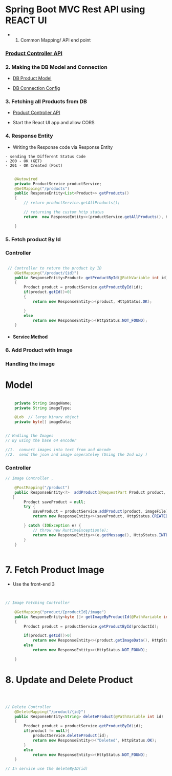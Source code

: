 # Spring Boot MVC Rest API using REACT UI 

- 1.  Common Mapping/ API end point 
### [Product Controller API](src/main/java/com/jspring6/springecomwebapp/controller/ProductController.java)


### 2. Making the DB Model and Connection

- [ DB Product Model](src/main/java/com/jspring6/springecomwebapp/model/Product.java)

- [DB Connection Config](src/main/resources/application.properties)


### 3. Fetching all Products from DB 

- [Product Controller API ](src/main/java/com/jspring6/springecomwebapp/controller/ProductController.java)


- Start the React UI app and allow CORS 

### 4. Response Entity 

- Writing the Response code via Response Entity 
```
- sending the Different Status Code
- 200 - OK (GET)
- 201 - OK Created (Post)
```

```java

    @Autowired
    private ProductService productService;
    @GetMapping("/products")
    public ResponseEntity<List<Product>> getProducts()
    {
        // return productService.getAllProducts();

        // returning the custom http status 
        return  new ResponseEntity<>(productService.getAllProducts(), HttpStatus.ACCEPTED);

    }

```

### 5. Fetch product By Id

### Controller

```java

 // Controller to return the product by ID  
    @GetMapping("/product/{id}")
    public ResponseEntity<Product> getProductById(@PathVariable int id)
    {
        Product product = productService.getProductById(id);
        if(product.getId()>0)
        {
            return new ResponseEntity<>(product, HttpStatus.OK);

        }
        else
            return new ResponseEntity<>(HttpStatus.NOT_FOUND);
    }

```

- #### [Service Method ](src/main/java/com/jspring6/springecomwebapp/service/ProductService.java)


### 6. Add Product with Image

### Handling the image 

# Model 
```java

    private String imageName;
    private String imageType;

    @Lob  // large binary object 
    private byte[] imageData;


// Hndling the Images 
// By using the base 64 encoder 

//1.  convert images into text from and decode 
//2.  send the json and image seperateley (Using the 2nd way )
```

### Controller
```java
// Image Controller , 

    @PostMapping("/product")
    public ResponseEntity<?>  addProduct(@RequestPart Product product, @RequestPart MultipartFile imageFile)
   {
        Product saveProduct = null;
        try {
            saveProduct = productService.addProduct(product, imageFile);
            return new ResponseEntity<>(saveProduct, HttpStatus.CREATED);

        } catch (IOException e) {
            // throw new RuntimeException(e);
            return new ResponseEntity<>(e.getMessage(), HttpStatus.INTERNAL_SERVER_ERROR);
        }
    }
    
```

# 7. Fetch Product  Image 

- Use the front-end 3 
```java

    
// Image Fetching Controller 

    @GetMapping("product/{productId}/image")
    public ResponseEntity<byte []> getImageByProductId(@PathVariable int productId)
    {
        Product product = productService.getProductById(productId);

        if(product.getId()>0)
            return new ResponseEntity<>(product.getImageData(), HttpStatus.OK);
        else
            return new ResponseEntity<>(HttpStatus.NOT_FOUND);    

    }

```

# 8. Update and Delete Product 

```java



// Delete Controller 
    @DeleteMapping("/product/{id}")
    public ResponseEntity<String> deleteProduct(@PathVariable int id)
    {
        Product product = productService.getProductById(id);
        if(product != null){
            productService.deleteProduct(id);
            return new ResponseEntity<>("Deleted", HttpStatus.OK);
        }
        else
            return new ResponseEntity<>(HttpStatus.NOT_FOUND);
    }

// In service use the deleteByID(id)

```